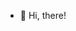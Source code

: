 - 👋 Hi, there!


<!---
Amorebora/Amorebora is a ✨ special ✨ repository because its `README.md` (this file) appears on your GitHub profile.
You can click the Preview link to take a look at your changes.
--->
